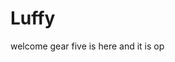 # Luffy
welcome
gear five is here and it is op 
 
 
     
  
       
                           
                          
                                      
                                                           
                                   
                                    
                      
           
     
 
